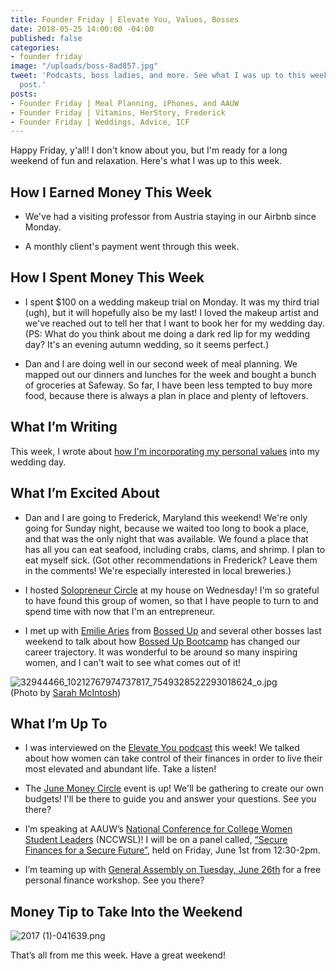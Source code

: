 ```yaml
---
title: Founder Friday | Elevate You, Values, Bosses
date: 2018-05-25 14:00:00 -04:00
published: false
categories:
- founder friday
image: "/uploads/boss-8ad857.jpg"
tweet: 'Podcasts, boss ladies, and more. See what I was up to this week in my #FounderFriday
  post.'
posts:
- Founder Friday | Meal Planning, iPhones, and AAUW
- Founder Friday | Vitamins, HerStory, Frederick
- Founder Friday | Weddings, Advice, ICF
---
```


Happy Friday, y'all! I don't know about you, but I'm ready for a long weekend of fun and relaxation. Here's what I was up to this week.

## How I Earned Money This Week

* We've had a visiting professor from Austria staying in our Airbnb since Monday.

* A monthly client's payment went through this week.

## How I Spent Money This Week

* I spent $100 on a wedding makeup trial on Monday. It was my third trial (ugh), but it will hopefully also be my last! I loved the makeup artist and we've reached out to tell her that I want to book her for my wedding day. (PS: What do you think about me doing a dark red lip for my wedding day? It's an evening autumn wedding, so it seems perfect.)

* Dan and I are doing well in our second week of meal planning. We mapped out our dinners and lunches for the week and bought a bunch of groceries at Safeway. So far, I have been less tempted to buy more food, because there is always a plan in place and plenty of leftovers.

## What I’m Writing

This week, I wrote about [how I'm incorporating my personal values](https://www.maggiegermano.com/blog/how-im-incorporating-values-into-my-wedding/) into my wedding day.

## What I’m Excited About

* Dan and I are going to Frederick, Maryland this weekend! We're only going for Sunday night, because we waited too long to book a place, and that was the only night that was available. We found a place that has all you can eat seafood, including crabs, clams, and shrimp. I plan to eat myself sick. (Got other recommendations in Frederick? Leave them in the comments! We're especially interested in local breweries.)

* I hosted [Solopreneur Circle](https://www.solopreneurcircle.com/) at my house on Wednesday! I'm so grateful to have found this group of women, so that I have people to turn to and spend time with now that I'm an entrepreneur.

* I met up with [Emilie Aries](https://emiliearies.com/) from [Bossed Up](https://bossedup.org/) and several other bosses last weekend to talk about how [Bossed Up Bootcamp](https://bossedup.org/bootcamp/) has changed our career trajectory. It was wonderful to be around so many inspiring women, and I can't wait to see what comes out of it!

![32944466_10212767974737817_7549328522293018624_o.jpg](/uploads/32944466_10212767974737817_7549328522293018624_o.jpg)\
\(Photo by [Sarah McIntosh](https://www.sarahmapple.com/))

## What I’m Up To

* I was interviewed on the [Elevate You podcast](https://player.fm/series/elevate-you/ep-04-aligning-your-money-spending-habits-with-what-you-truly-value-with-maggie-germano) this week! We talked about how women can take control of their finances in order to live their most elevated and abundant life. Take a listen!

* The [June Money Circle](https://www.maggiegermano.com/events/how-to-make-a-budget/) event is up! We'll be gathering to create our own budgets! I'll be there to guide you and answer your questions. See you there?

* I’m speaking at AAUW’s [National Conference for College Women Student Leaders](https://www.nccwsl.org/) (NCCWSL)! I will be on a panel called, [“Secure Finances for a Secure Future”](https://www.nccwsl.org/about/workshops/), held on Friday, June 1st from 12:30-2pm.

* I’m teaming up with [General Assembly on Tuesday, June 26th](https://generalassemb.ly/education/mo-money-mo-worries-get-financially-savvy-in-2018/washington-dc/49127) for a free personal finance workshop. See you there?

## Money Tip to Take Into the Weekend

![2017 (1)-041639.png](/uploads/2017%20(1)-041639.png)

That’s all from me this week. Have a great weekend!